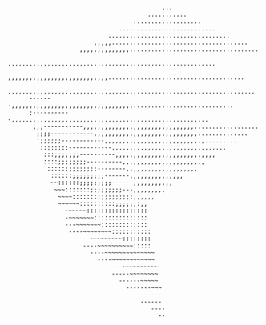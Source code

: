                                                                                                    
                                                                                                   
                                                                                                   
                                               ...                                                 
                                           ...........                                             
                                       ...................                                         
                                   ...........................                                     
                                ..................................                                 
                            ,,,,,......................................                            
                        ,,,,,,,,,,,,,,....................................                         
                    ,,,,,,,,,,,,,,,,,,,,,,....................................                     
                 ,,,,,,,,,,,,,,,,,,,,,,,,,,,,......................................                
             ,,,,,,,,,,,,,,,,,,,,,,,,,,,,,,,,,,,,.................................                 
          -------,,,,,,,,,,,,,,,,,,,,,,,,,,,,,,,,,,............................                    
          ;-----------,,,,,,,,,,,,,,,,,,,,,,,,,,,,,,,........................                      
           ;;;-----------,,,,,,,,,,,,,,,,,,,,,,,,,,,,,,,..................                         
            ;;;;------------,,,,,,,,,,,,,,,,,,,,,,,,,,,,,..............                            
            :;;;;;;------------,,,,,,,,,,,,,,,,,,,,,,,,,,,,.........                               
             ::;;;;;;------------,,,,,,,,,,,,,,,,,,,,,,,,,,,,....                                  
              :::;;;;;;;----------,,,,,,,,,,,,,,,,,,,,,,,,,,,,                                     
              ::::;;;;;;;;----------,,,,,,,,,,,,,,,,,,,,,,,                                        
               :::::;;;;;;;;;--------,,,,,,,,,,,,,,,,,,,,                                          
                ::::::;;;;;;;;;-------,,,,,,,,,,,,,,,                                              
                ~~::::::;;;;;;;;;------,,,,,,,,,,,                                                 
                 ~~~:::::::;;;;;;;;;---,,,,,,,,,                                                   
                  ~~~~::::::::;;;;;;;;;,,,,,,                                                      
                  ~~~~~~::::::::::;;;;;;:,,                                                        
                   -~~~~~~:::::::::::::::::                                                        
                    -~~~~~~~:::::::::::::::                                                        
                    ---~~~~~~~:::::::::::::                                                        
                     ----~~~~~~~~:::::::::::                                                       
                       ----~~~~~~~~~::::::::                                                       
                         ----~~~~~~~~~~:::::                                                       
                           ----~~~~~~~~~~~~~~                                                      
                             ----~~~~~~~~~~~~                                                      
                               -----~~~~~~~~~~                                                     
                                 -----~~~~~~~~                                                     
                                   ------~~~~~                                                     
                                     -------~~~                                                    
                                        -------                                                    
                                         ------                                                    
                                            ----                                                   
                                              --                                                   
                                                                                                   
                                                                                                   
                                                                                                   
                                                                                                   
                                                                                                   
                                                                                                   
                                                                                                   
